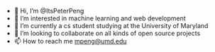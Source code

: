 - 👋 Hi, I’m @ItsPeterPeng
- 👀 I’m interested in machine learning and web development
- 🌱 I’m currently a cs student studying at the University of Maryland
- 💞️ I’m looking to collaborate on all kinds of open source projects
- 📫 How to reach me mpeng@umd.edu

<!---
ItsPeterPeng/ItsPeterPeng is a ✨ special ✨ repository because its `README.md` (this file) appears on your GitHub profile.
You can click the Preview link to take a look at your changes.
--->
